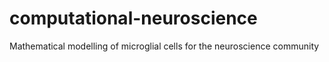 # computational-neuroscience
Mathematical modelling of microglial cells for the neuroscience community
